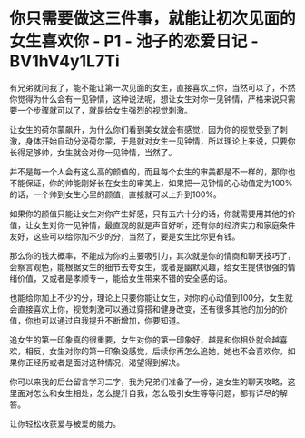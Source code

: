 # 你只需要做这三件事，就能让初次见面的女生喜欢你 - P1 - 池子的恋爱日记 - BV1hV4y1L7Ti

有兄弟就问我了，能不能让第一次见面的女生，直接喜欢上你，当然可以了，不然你觉得为什么会有一见钟情，这种说法呢，想让女生对你一见钟情，严格来说只需要一个步骤就可以了，就是给女生强烈的视觉刺激。

让女生的荷尔蒙飙升，为什么你们看到美女就会有感觉，因为你的视觉受到了刺激，身体开始自动分泌荷尔蒙，于是就对女生一见钟情，所以理论上来说，只要你长得足够帅，女生就会对你一见钟情，当然了。

并不是每一个人会有这么高的颜值的，而且每个女生的审美都是不一样的，那你也不能保证，你的帅能刚好长在女生的审美上，如果把一见钟情的心动值定为100%的话，一个帅到女生心里的颜值，直接就可以上升到100%。

如果你的颜值只能让女生对你产生好感，只有五六十分的话，你就需要用其他的价值，让女生对你一见钟情，最直观的就是声音好听，还有你的经济实力和家庭条件友好，这些可以给你加不少的分，当然了，要是女生比你更有钱。

那么你的钱大概率，不能成为你的主要吸引力，其次就是你的情商和聊天技巧了，会察言观色，能根据女生的细节去夸女生，或者是幽默风趣，给女生提供很强的情绪价值，又或者是孝顺专一，能给女生带来不错的安全感的话。

也能给你加上不少的分，理论上只要你能让女生，对你的心动值到100分，女生就会直接喜欢上你，视觉刺激可以通过穿搭和健身改变，还有很多其他的加分的价值，你也可以通过自我提升不断增加，你要知道。

追女生的第一印象真的很重要，女生对你的第一印象好，越是和你相处就会越喜欢，相反，女生对你的第一印象没感觉，后续你再怎么追她，她也不会喜欢你，如果你正经历或者是面对这种情况，渴望得到解决。

你可以来我的后台留言学习二字，我为兄弟们准备了一份，追女生的聊天攻略，这里面对怎么和女生相处，怎么提升自我，怎么吸引女生等等问题，都有详尽的解答。

让你轻松收获爱与被爱的能力。